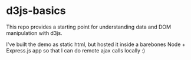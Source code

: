 d3js-basics
===========

This repo provides a starting point for understanding data and DOM manipulation with d3js.

I've built the demo as static html, but hosted it inside a barebones Node + Express.js app so that I can do remote ajax calls locally :)

